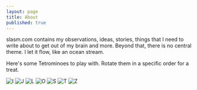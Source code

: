 ```yaml
---
layout: page
title: About
published: true
---
```


slasm.com contains my observations, ideas, stories, things that I need to write about to get out of my brain and more. Beyond that, there is no central theme. I let it flow, like an ocean stream.

Here's some Tetrominoes to play with. Rotate them in a specific order for a treat.

<div class="blocks">
<img onclick="rotate('iblock');" id="iblock" title="I" src="http://slasm.com/images/tetrominoes/iblock.png">
<img onclick="rotate('jblock');" id="jblock" title="J" src="http://slasm.com/images/tetrominoes/jblock.png">
<img onclick="rotate('lblock');" id="lblock" title="L" src="http://slasm.com/images/tetrominoes/lblock.png">
<img onclick="rotate('oblock');" id="oblock" title="O" src="http://slasm.com/images/tetrominoes/oblock.png">
<img onclick="rotate('sblock');" id="sblock" title="S" src="http://slasm.com/images/tetrominoes/sblock.png">
<img onclick="rotate('tblock');" id="tblock" title="T" src="http://slasm.com/images/tetrominoes/tblock.png">
<img onclick="rotate('zblock');" id="zblock" title="Z" src="http://slasm.com/images/tetrominoes/zblock.png">
</div>
